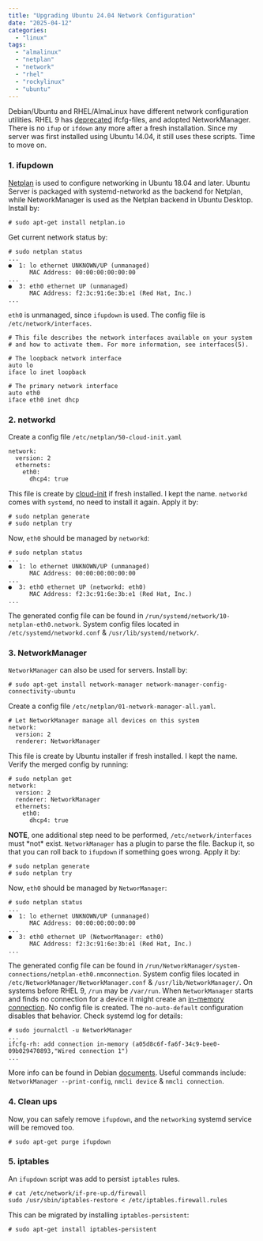 ```yaml
---
title: "Upgrading Ubuntu 24.04 Network Configuration"
date: "2025-04-12"
categories: 
  - "linux"
tags: 
  - "almalinux"
  - "netplan"
  - "network"
  - "rhel"
  - "rockylinux"
  - "ubuntu"
---
```


Debian/Ubuntu and RHEL/AlmaLinux have different network configuration utilities. RHEL 9 has [deprecated](https://www.redhat.com/en/blog/rhel-9-networking-say-goodbye-ifcfg-files-and-hello-keyfiles) ifcfg-files, and adopted NetworkManager. There is no `ifup` or `ifdown` any more after a fresh installation. Since my server was first installed using Ubuntu 14.04, it still uses these scripts. Time to move on.

### 1\. ifupdown

[Netplan](https://ubuntu.com/blog/netplan-configuration-across-desktop-server-cloud-and-iot) is used to configure networking in Ubuntu 18.04 and later. Ubuntu Server is packaged with systemd-networkd as the backend for Netplan, while NetworkManager is used as the Netplan backend in Ubuntu Desktop. Install by:

```
# sudo apt-get install netplan.io
```

Get current network status by:

```
# sudo netplan status
...
●  1: lo ethernet UNKNOWN/UP (unmanaged)
      MAC Address: 00:00:00:00:00:00
...
●  3: eth0 ethernet UP (unmanaged)
      MAC Address: f2:3c:91:6e:3b:e1 (Red Hat, Inc.)
...
```

`eth0` is unmanaged, since `ifupdown` is used. The config file is `/etc/network/interfaces`.

```
# This file describes the network interfaces available on your system
# and how to activate them. For more information, see interfaces(5).

# The loopback network interface
auto lo
iface lo inet loopback

# The primary network interface
auto eth0
iface eth0 inet dhcp
```

### 2\. networkd

Create a config file `/etc/netplan/50-cloud-init.yaml`

```
network:
  version: 2
  ethernets:
    eth0:
      dhcp4: true
```

This file is create by [cloud-init](https://cloud-init.io/) if fresh installed. I kept the name. `networkd` comes with `systemd`, no need to install it again. Apply it by:

```
# sudo netplan generate
# sudo netplan try
```

Now, `eth0` should be managed by `networkd`:

```
# sudo netplan status
...
●  1: lo ethernet UNKNOWN/UP (unmanaged)
      MAC Address: 00:00:00:00:00:00
...
●  3: eth0 ethernet UP (networkd: eth0)
      MAC Address: f2:3c:91:6e:3b:e1 (Red Hat, Inc.)
...
```

The generated config file can be found in `/run/systemd/network/10-netplan-eth0.network`. System config files located in `/etc/systemd/networkd.conf` & `/usr/lib/systemd/network/`.

### 3\. NetworkManager

`NetworkManager` can also be used for servers. Install by:

```
# sudo apt-get install network-manager network-manager-config-connectivity-ubuntu
```

Create a config file `/etc/netplan/01-network-manager-all.yaml`.

```
# Let NetworkManager manage all devices on this system
network:
  version: 2
  renderer: NetworkManager
```

This file is create by Ubuntu installer if fresh installed. I kept the name. Verify the merged config by running:

```
# sudo netplan get
network:
  version: 2
  renderer: NetworkManager
  ethernets:
    eth0:
      dhcp4: true
```

**NOTE**, one additional step need to be performed, `/etc/network/interfaces` must \*not\* exist. `NetworkManager` has a plugin to parse the file. Backup it, so that you can roll back to `ifupdown` if something goes wrong. Apply it by:

```
# sudo netplan generate
# sudo netplan try
```

Now, `eth0` should be managed by `NetworManager`:

```
# sudo netplan status
...
●  1: lo ethernet UNKNOWN/UP (unmanaged)
      MAC Address: 00:00:00:00:00:00
...
●  3: eth0 ethernet UP (NetworManager: eth0)
      MAC Address: f2:3c:91:6e:3b:e1 (Red Hat, Inc.)
...
```

The generated config file can be found in `/run/NetworkManager/system-connections/netplan-eth0.nmconnection`. System config files located in `/etc/NetworkManager/NetworkManager.conf` & `/usr/lib/NetworkManager/`. On systems before RHEL 9, `/run` may be `/var/run`. When `NetworkManager` starts and finds no connection for a device it might create an [in-memory connection](https://unix.stackexchange.com/questions/267605/networkmanager-not-creating-in-memory-connections). No config file is created. The `no-auto-default` configuration disables that behavior. Check systemd log for details:

```
# sudo journalctl -u NetworkManager
...
ifcfg-rh: add connection in-memory (a05d8c6f-fa6f-34c9-bee0-09b029470893,"Wired connection 1")
...
```

More info can be found in Debian [documents](https://wiki.debian.org/NetworkManager). Useful commands include: `NetworkManager --print-config`, `nmcli device` & `nmcli connection`.

### 4\. Clean ups

Now, you can safely remove `ifupdown`, and the `networking` systemd service will be removed too.

```
# sudo apt-get purge ifupdown
```

### 5\. iptables

An `ifupdown` script was add to persist `iptables` rules.

```
# cat /etc/network/if-pre-up.d/firewall 
sudo /usr/sbin/iptables-restore < /etc/iptables.firewall.rules
```

This can be migrated by installing `iptables-persistent`:

```
# sudo apt-get install iptables-persistent
```

